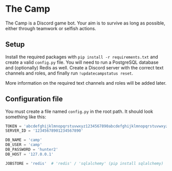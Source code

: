 # The Camp
The Camp is a Discord game bot. Your aim is to survive as long as possible, either through teamwork or selfish actions.

## Setup

Install the required packages with `pip install -r requirements.txt` and create a valid `config.py` file.
You will need to run a PostgreSQL database and (optionally) Redis as well. Create a Discord server with the correct
text channels and roles, and finally run `!updatecampstatus reset`.

More information on the required text channels and roles will be added later.

## Configuration file

You must create a file named `config.py` in the root path. It should look something like this:

```python
TOKEN = 'abcdefghijklmnopqrstuvwxyz1234567890abcdefghijklmnopqrstuvwxyz1234567890'
SERVER_ID = '12345678901234567890'

DB_NAME = 'camp'
DB_USER = 'camp'
DB_PASSWORD = 'hunter2'
DB_HOST = '127.0.0.1'

JOBSTORE = 'redis'  # 'redis' / 'sqlalchemy' (pip install sqlalchemy)
```